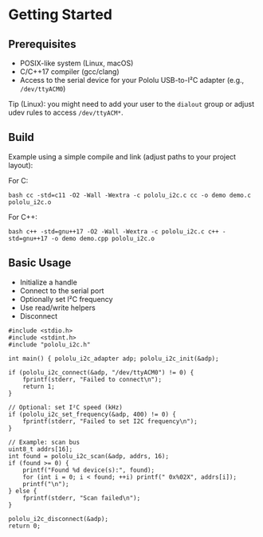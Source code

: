 # Getting Started

## Prerequisites
- POSIX-like system (Linux, macOS)
- C/C++17 compiler (gcc/clang)
- Access to the serial device for your Pololu USB-to-I²C adapter (e.g., `/dev/ttyACM0`)

Tip (Linux): you might need to add your user to the `dialout` group or adjust udev rules to access `/dev/ttyACM*`.

## Build

Example using a simple compile and link (adjust paths to your project layout):

For C:
```aiignore
bash cc -std=c11 -O2 -Wall -Wextra -c pololu_i2c.c cc -o demo demo.c pololu_i2c.o
```
For C++:

```aiignore
bash c++ -std=gnu++17 -O2 -Wall -Wextra -c pololu_i2c.c c++ -std=gnu++17 -o demo demo.cpp pololu_i2c.o
```
## Basic Usage

- Initialize a handle
- Connect to the serial port
- Optionally set I²C frequency
- Use read/write helpers
- Disconnect

```aiignore
#include <stdio.h> 
#include <stdint.h> 
#include "pololu_i2c.h"

int main() { pololu_i2c_adapter adp; pololu_i2c_init(&adp);

if (pololu_i2c_connect(&adp, "/dev/ttyACM0") != 0) {
    fprintf(stderr, "Failed to connect\n");
    return 1;
}

// Optional: set I²C speed (kHz)
if (pololu_i2c_set_frequency(&adp, 400) != 0) {
    fprintf(stderr, "Failed to set I2C frequency\n");
}

// Example: scan bus
uint8_t addrs[16];
int found = pololu_i2c_scan(&adp, addrs, 16);
if (found >= 0) {
    printf("Found %d device(s):", found);
    for (int i = 0; i < found; ++i) printf(" 0x%02X", addrs[i]);
    printf("\n");
} else {
    fprintf(stderr, "Scan failed\n");
}

pololu_i2c_disconnect(&adp);
return 0;
```
